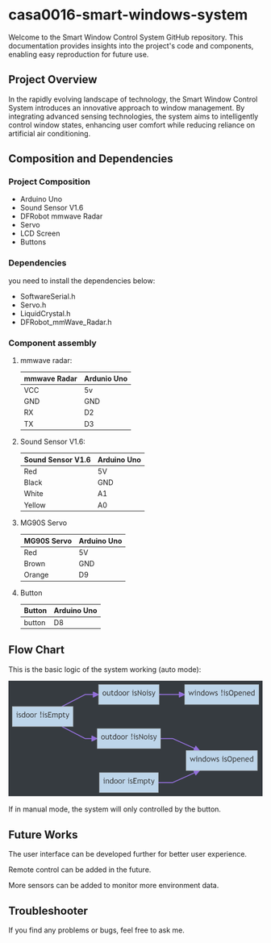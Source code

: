 # casa0016-smart-windows-system

Welcome to the Smart Window Control System GitHub repository. This documentation provides insights into the project's code and components, enabling easy reproduction for future use.

## Project Overview

In the rapidly evolving landscape of technology, the Smart Window Control System introduces an innovative approach to window management. By integrating advanced sensing technologies, the system aims to intelligently control window states, enhancing user comfort while reducing reliance on artificial air conditioning.

## Composition and Dependencies

### Project Composition

- Arduino Uno
- Sound Sensor V1.6
- DFRobot mmwave Radar
- Servo
- LCD Screen
- Buttons

### Dependencies

you need to install the dependencies below:

- SoftwareSerial.h
- Servo.h
- LiquidCrystal.h
- DFRobot_mmWave_Radar.h

### Component assembly

1. mmwave radar:

   | mmwave Radar | Ardunio Uno |
   | ------------ | ----------- |
   | VCC          | 5v          |
   | GND          | GND         |
   | RX           | D2          |
   | TX           | D3          |

2. Sound Sensor V1.6:

   | Sound Sensor V1.6 | Arduino Uno |
   | ----------------- | ----------- |
   | Red               | 5V          |
   | Black             | GND         |
   | White             | A1          |
   | Yellow            | A0          |

3. MG90S Servo

   | MG90S Servo | Arduino Uno |
   | ----------- | ----------- |
   | Red         | 5V          |
   | Brown       | GND         |
   | Orange      | D9          |

4. Button

   | Button | Arduino Uno |
   | ------ | ----------- |
   | button | D8          |



## Flow Chart

This is the basic logic of the system working (auto mode):

<img src="figures\17047691691052.png" style="zoom: 67%;" />

If in manual mode, the system will only controlled by the button.



## Future Works

The user interface can be developed further for better user experience.

Remote control can be added in the future.

More sensors can be added to monitor more environment data.



## Troubleshooter

If you find any problems or bugs, feel free to ask me. 